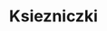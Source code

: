 ---
title: Ksiezniczki
description: Kolorowanki Ksiezniczki
canonical: /dla-dziewczynek/ksiezniczki
tags:
- dla-dziewczynek
- ksiezniczki
---